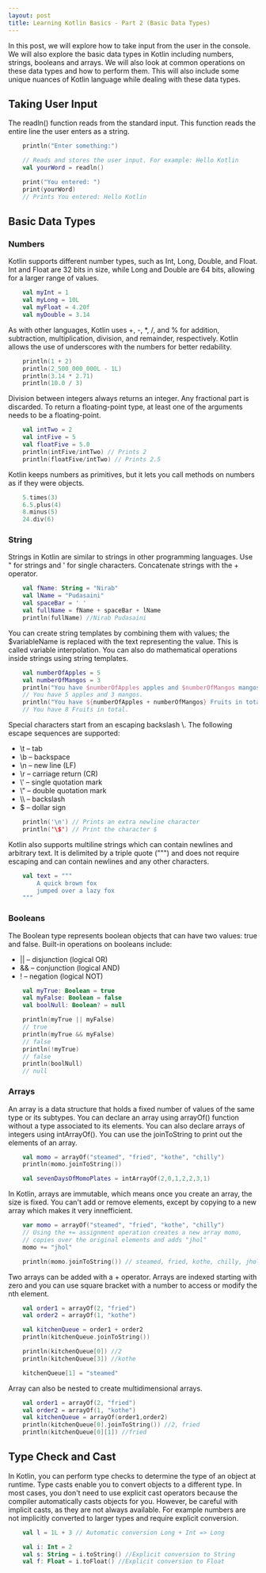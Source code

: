 ```yaml
---
layout: post
title: Learning Kotlin Basics - Part 2 (Basic Data Types)
---
```


In this post, we will explore how to take input from the user in the console. We will also explore the basic data types in Kotlin including numbers, strings, booleans and arrays. We will also look at common operations on these data types and how to perform them. This will also include some unique nuances of Kotlin language while dealing with these data types. 

## Taking User Input

The readln() function reads from the standard input. This function reads the entire line the user enters as a string.

```kotlin
    println("Enter something:")

    // Reads and stores the user input. For example: Hello Kotlin
    val yourWord = readln()

    print("You entered: ")
    print(yourWord)
    // Prints You entered: Hello Kotlin
```

## Basic Data Types

### Numbers

Kotlin supports different number types, such as Int, Long, Double, and Float. Int and Float are 32 bits in size, while Long and Double are 64 bits, allowing for a larger range of values.

```kotlin
    val myInt = 1
    val myLong = 10L
    val myFloat = 4.20f
    val myDouble = 3.14
```

As with other languages, Kotlin uses +, -, *, /, and % for addition, subtraction, multiplication, division, and remainder, respectively. Kotlin allows the use of underscores with the numbers for better redability. 

```kotlin
    println(1 + 2)
    println(2_500_000_000L - 1L)
    println(3.14 * 2.71)
    println(10.0 / 3)
```
Division between integers always returns an integer. Any fractional part is discarded. To return a floating-point type, at least one of the arguments needs to be a floating-point.

```kotlin 
    val intTwo = 2
    val intFive = 5
    val floatFive = 5.0
    println(intFive/intTwo) // Prints 2
    println(floatFive/intTwo) // Prints 2.5
```

Kotlin keeps numbers as primitives, but it lets you call methods on numbers as if they were objects.

```kotlin
    5.times(3)
    6.5.plus(4)
    8.minus(5)
    24.div(6)
```


### String

Strings in Kotlin are similar to strings in other programming languages. Use " for strings and ' for single characters. Concatenate strings with the + operator. 

```kotlin
    val fName: String = "Nirab"
    val lName = "Pudasaini"
    val spaceBar = ' '
    val fullName = fName + spaceBar + lName
    println(fullName) //Nirab Pudasaini
```
You can create string templates by combining them with values; the $variableName is replaced with the text representing the value. This is called variable interpolation. You can also do mathematical operations inside strings using string templates.

```kotlin
    val numberOfApples = 5
    val numberOfMangos = 3
    println("You have $numberOfApples apples and $numberOfMangos mangos.")
    // You have 5 apples and 3 mangos.
    println("You have ${numberOfApples + numberOfMangos} Fruits in total.")
    // You have 8 Fruits in total.

```

Special characters start from an escaping backslash \\. The following escape sequences are supported:

- \t – tab
- \b – backspace
- \n – new line (LF)
- \r – carriage return (CR)
- \\' – single quotation mark
- \\" – double quotation mark
- \\\ – backslash
- \$ – dollar sign


```kotlin
    println('\n') // Prints an extra newline character
    println('\$') // Print the character $
```

Kotlin also supports multiline strings which can contain newlines and arbitrary text. It is delimited by a triple quote (""") and does not require escaping and can contain newlines and any other characters. 

```kotlin
    val text = """
        A quick brown fox
        jumped over a lazy fox
    """
```

### Booleans

The Boolean type represents boolean objects that can have two values: true and false. Built-in operations on booleans include:

- || – disjunction (logical OR)
- && – conjunction (logical AND)
- ! – negation (logical NOT)


```kotlin
    val myTrue: Boolean = true
    val myFalse: Boolean = false
    val boolNull: Boolean? = null

    println(myTrue || myFalse)
    // true
    println(myTrue && myFalse)
    // false
    println(!myTrue)
    // false
    println(boolNull)
    // null
```

### Arrays

An array is a data structure that holds a fixed number of values of the same type or its subtypes. You can declare an array using arrayOf() function without a type associated to its elements. You can also declare arrays of integers using intArrayOf(). You can use the joinToString to print out the elements of an array. 

```kotlin
    val momo = arrayOf("steamed", "fried", "kothe", "chilly")
    println(momo.joinToString())

    val sevenDaysOfMomoPlates = intArrayOf(2,0,1,2,2,3,1)
```

In Kotlin, arrays are immutable, which means once you create an array, the size is fixed. You can't add or remove elements, except by copying to a new array which makes it very innefficient. 

```kotlin
    var momo = arrayOf("steamed", "fried", "kothe", "chilly")
    // Using the += assignment operation creates a new array momo,
    // copies over the original elements and adds "jhol"
    momo += "jhol"

    println(momo.joinToString()) // steamed, fried, kothe, chilly, jhol
```

Two arrays can be added with a + operator. Arrays are indexed starting with zero and you can use square bracket with a number to access or modify the nth element.

```kotlin
    val order1 = arrayOf(2, "fried")
    val order2 = arrayOf(1, "kothe")

    val kitchenQueue = order1 + order2
    println(kitchenQueue.joinToString())

    println(kitchenQueue[0]) //2
    println(kitchenQueue[3]) //kothe

    kitchenQueue[1] = "steamed"
```
Array can also be nested to create multidimensional arrays. 

```kotlin
    val order1 = arrayOf(2, "fried")
    val order2 = arrayOf(1, "kothe")
    val kitchenQueue = arrayOf(order1,order2)
    println(kitchenQueue[0].joinToString()) //2, fried
    println(kitchenQueue[0][1]) //fried
```

## Type Check and Cast

In Kotlin, you can perform type checks to determine the type of an object at runtime. Type casts enable you to convert objects to a different type. In most cases, you don't need to use explicit cast operators because the compiler automatically casts objects for you. However, be careful with implicit casts, as they are not always available. For example numbers are not implicitly converted to larger types and require explicit conversion.

```kotlin
    val l = 1L + 3 // Automatic conversion Long + Int => Long

    val i: Int = 2
    val s: String = i.toString() //Explicit conversion to String
    val f: Float = i.toFloat() //Explicit conversion to Float
```



